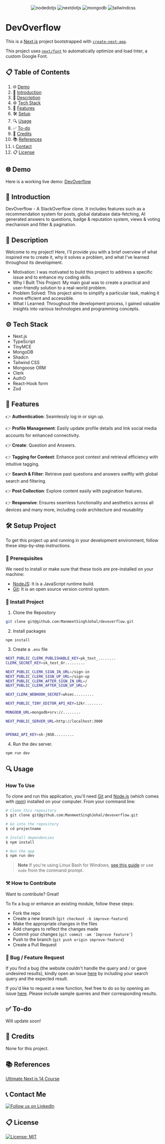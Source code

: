 <div align="center">
  <img src="https://img.shields.io/badge/-Node_JS-black?style=for-the-badge&logoColor=white&logo=nodedotjs&color=339933" alt="nodedotjs" />
  <img src="https://img.shields.io/badge/-Next_JS-black?style=for-the-badge&logoColor=white&logo=nextdotjs&color=000000" alt="nextdotjs" />
  <img src="https://img.shields.io/badge/-MongoDB-black?style=for-the-badge&logoColor=white&logo=mongodb&color=47A248" alt="mongodb" />
  <img src="https://img.shields.io/badge/-Tailwind_CSS-black?style=for-the-badge&logoColor=white&logo=tailwindcss&color=06B6D4" alt="tailwindcss" />
</div>

# DevOverflow

This is a [Next.js](https://nextjs.org/) project bootstrapped with [`create-next-app`](https://github.com/vercel/next.js/tree/canary/packages/create-next-app).

This project uses [`next/font`](https://nextjs.org/docs/basic-features/font-optimization) to automatically optimize and load Inter, a custom Google Font.

## 📋 <a name="table">Table of Contents</a>

1. 🌐 [Demo](#demo)
2. 🤖 [Introduction](#introduction)
3. 📝 [Description](#description)
4. ⚙️ [Tech Stack](#tech-stack)
5. 🔋 [Features](#features)
6. 🛠️ [Setup](#setup)
7. 🔍 [Usage](#usage)
8. ✅ [To-do](#todo)
9. 📜 [Credits](#credits)
10. 📚 [References](#references)
11. 📞 [Contact](#contact)
12. 📋 [License](#license)

## <a name="demo">🌐 Demo</a>
Here is a working live demo:  [DevOverflow](https://stack-overflow-nextjs14-six.vercel.app/) 

## <a name="introduction">🤖 Introduction</a>
DevOverflow - A StackOverflow clone. It includes features such as a recommendation system for posts, global database data-fetching, AI generated answers to questions, badge & reputation system, views & voting mechanism and filter & pagination.

## <a name="description">📝 Description</a>
Welcome to my project! Here, I'll provide you with a brief overview of what inspired me to create it, why it solves a problem, and what I've learned throughout its development.
- Motivation: I was motivated to build this project to address a specific issue and to enhance my coding skills.
- Why I Built This Project: My main goal was to create a practical and user-friendly solution to a real-world problem.
- Problem Solved: This project aims to simplify a particular task, making it more efficient and accessible.
- What I Learned: Throughout the development process, I gained valuable insights into various technologies and programming concepts.

## <a name="tech-stack">⚙️ Tech Stack</a>

- Next.js
- TypeScript
- TinyMCE
- MongoDB
- Shadcn
- Tailwind CSS
- Mongoose ORM
- Clerk
- AuthO 
- React-Hook form
- Zod 

## <a name="features">🔋 Features</a>

👉 **Authentication**: Seamlessly log in or sign up.

👉 **Profile Management**: Easily update profile details and link social media accounts for enhanced connectivity.

👉 **Create**: Question and Answers.

👉 **Tagging for Context**: Enhance post context and retrieval efficiency with intuitive tagging.

👉 **Search & Filter**: Retrieve past questions and answers swiftly with global search and filtering.

👉 **Post Collection**: Explore content easily with pagination features.

👉 **Responsive**: Ensures seamless functionality and aesthetics across all devices and many more, including code architecture and reusability

## <a name="setup">🛠️ Setup Project</a>
To get this project up and running in your development environment, follow these step-by-step instructions.

### 🍴 Prerequisites

We need to install or make sure that these tools are pre-installed on your machine:

- [NodeJS](https://nodejs.org/en/download/): It is a JavaScript runtime build. 
- [Git](https://git-scm.com/downloads): It is an open source version control system. 

### 🚀 Install Project

1. Clone the Repository

```bash
git clone git@github.com:ManmeetSinghJohal/devoverflow.git
```

2. Install packages

```
npm install
```

3. Create a `.env` file 

```bash
NEXT_PUBLIC_CLERK_PUBLISHABLE_KEY=pk_test_........
CLERK_SECRET_KEY=sk_test_Or.........

NEXT_PUBLIC_CLERK_SIGN_IN_URL=/sign-in
NEXT_PUBLIC_CLERK_SIGN_UP_URL=/sign-up
NEXT_PUBLIC_CLERK_AFTER_SIGN_IN_URL=/
NEXT_PUBLIC_CLERK_AFTER_SIGN_UP_URL=/

NEXT_CLERK_WEBHOOK_SECRET=whsec.........

NEXT_PUBLIC_TINY_EDITOR_API_KEY=12kr........

MONGODB_URL=mongodb+srv://........

NEXT_PUBLIC_SERVER_URL=http://localhost:3000


OPENAI_API_KEY=sk-jNSD.........
```

4. Run the dev server.

```bash
npm run dev
```

## <a name="usage">🔍 Usage</a>

### How To Use

To clone and run this application, you'll need [Git](https://git-scm.com) and [Node.js](https://nodejs.org/en/download/) (which comes with [npm](http://npmjs.com)) installed on your computer. From your command line:

```bash
# Clone this repository
$ git clone git@github.com:ManmeetSinghJohal/devoverflow.git

# Go into the repository
$ cd projectname

# Install dependencies
$ npm install

# Run the app
$ npm run dev
```

> **Note**
> If you're using Linux Bash for Windows, [see this guide](https://www.howtogeek.com/261575/how-to-run-graphical-linux-desktop-applications-from-windows-10s-bash-shell/) or use `node` from the command prompt.

### ⚒️ How to Contribute
Want to contribute? Great!

To fix a bug or enhance an existing module, follow these steps:

- Fork the repo
- Create a new branch (`git checkout -b improve-feature`)
- Make the appropriate changes in the files
- Add changes to reflect the changes made
- Commit your changes (`git commit -am 'Improve feature'`)
- Push to the branch (`git push origin improve-feature`)
- Create a Pull Request 

### 📩 Bug / Feature Request

If you find a bug (the website couldn't handle the query and / or gave undesired results), kindly open an issue [here](https://github.com/ManmeetSinghJohal/devoverflow/issues/new) by including your search query and the expected result.

If you'd like to request a new function, feel free to do so by opening an issue [here](https://github.com/ManmeetSinghJohal/devoverflow/issues/new). Please include sample queries and their corresponding results.

## <a name="todo">✅ To-do</a>

Will update soon!

## <a name="credits">📜 Credits</a>

None for this project.

## <a name="references">📚 References</a>

[Ultimate Next.js 14 Course](https://www.jsmastery.pro/ultimate-next-course)

## <a name="contact">📞 Contact Me</a>

[![Follow us on LinkedIn](https://img.shields.io/badge/LinkedIn-ManmeetSinghJohal-blue?style=flat&logo=linkedin&logoColor=b0c0c0&labelColor=363D44)](https://www.linkedin.com/in/manmeetsinghjohal/)

## <a name="license">📋 License</a>

[![License: MIT](https://img.shields.io/badge/License-MIT-yellow.svg)](https://opensource.org/licenses/MIT)
